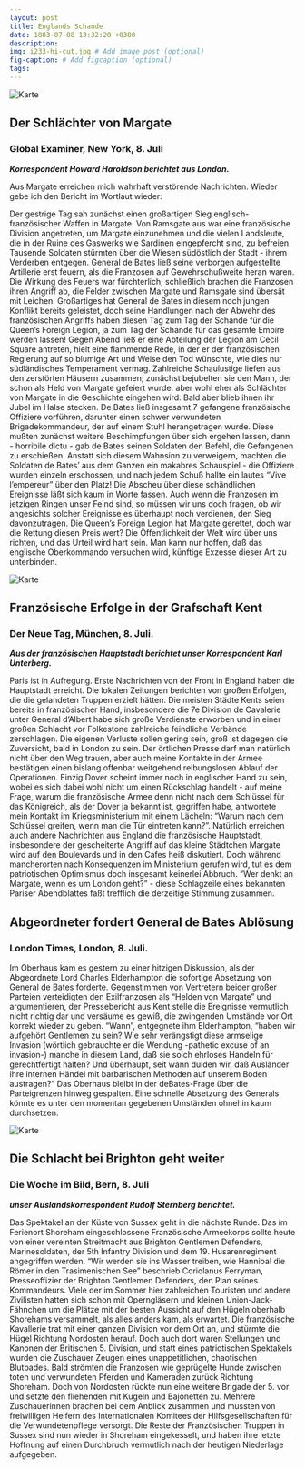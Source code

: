 ```yaml
---
layout: post
title: Englands Schande
date: 1883-07-08 13:32:20 +0300
description: 
img: i233-hi-cut.jpg # Add image post (optional)
fig-caption: # Add figcaption (optional)
tags: 
---
```


![Karte]({{site.baseurl}}/assets/img/margate7jul.jpg)

## Der Schlächter von Margate

### Global Examiner, New York, 8. Juli

***Korrespondent Howard Haroldson berichtet aus London.***

Aus Margate erreichen mich wahrhaft verstörende Nachrichten. Wieder gebe ich den Bericht im Wortlaut wieder: 

Der gestrige Tag sah zunächst einen großartigen Sieg englisch-französischer Waffen in Margate. Von Ramsgate aus war eine französische Division angetreten, um Margate einzunehmen und die vielen Landsleute, die in der Ruine des Gaswerks wie Sardinen eingepfercht sind, zu befreien. Tausende Soldaten stürmten über die Wiesen südöstlich der Stadt - ihrem Verderben entgegen. General de Bates ließ seine verborgen aufgestellte Artillerie erst feuern, als die Franzosen auf Gewehrschußweite heran waren. Die Wirkung des Feuers war fürchterlich; schließlich brachen die Franzosen ihren Angriff ab, die Felder zwischen Margate und Ramsgate sind übersät mit Leichen. Großartiges hat General de Bates in diesem noch jungen Konflikt bereits geleistet, doch seine Handlungen nach der Abwehr des französischen Angriffs haben diesen Tag zum Tag der Schande für die Queen’s Foreign Legion, ja zum Tag der Schande für das gesamte Empire werden lassen! Gegen Abend ließ er eine Abteilung der Legion am Cecil Square antreten, hielt eine flammende Rede, in der er der französischen Regierung auf so blumige Art und Weise den Tod wünschte, wie dies nur südländisches Temperament vermag. Zahlreiche Schaulustige liefen aus den zerstörten Häusern zusammen; zunächst bejubelten sie den Mann, der schon als Held von Margate gefeiert wurde, aber wohl eher als Schlächter von Margate in die Geschichte eingehen wird. Bald aber blieb ihnen ihr Jubel im Halse stecken. De Bates ließ insgesamt 7 gefangene französische Offiziere vorführen, darunter einen schwer verwundeten Brigadekommandeur, der auf einem Stuhl herangetragen wurde.  Diese mußten zunächst weitere Beschimpfungen über sich ergehen lassen, dann - horribile dictu - gab de Bates seinen Soldaten den Befehl, die Gefangenen zu erschießen. Anstatt sich diesem Wahnsinn zu verweigern, machten die Soldaten de Bates’ aus dem Ganzen ein makabres Schauspiel  - die Offiziere wurden einzeln erschossen, und nach jedem Schuß hallte ein lautes “Vive l’empereur” über den Platz! Die Abscheu über diese schändlichen Ereignisse läßt sich kaum in Worte fassen. Auch wenn die Franzosen im jetzigen Ringen unser Feind sind, so müssen wir uns doch fragen, ob wir angesichts solcher Ereignisse es überhaupt noch verdienen, den Sieg davonzutragen. Die Queen’s Foreign Legion hat Margate gerettet, doch war die Rettung diesen Preis wert? Die Öffentlichkeit der Welt wird über uns richten, und das Urteil wird hart sein. Man kann nur hoffen, daß das englische Oberkommando versuchen wird, künftige Exzesse dieser Art zu unterbinden.

![Karte]({{site.baseurl}}/assets/img/folkestone7jul.jpg)

## Französische Erfolge in der Grafschaft Kent

### Der Neue Tag, München, 8. Juli.

***Aus der französischen Hauptstadt berichtet unser Korrespondent Karl Unterberg.***

Paris ist in Aufregung. Erste Nachrichten von der Front in England haben die Hauptstadt erreicht. Die lokalen Zeitungen berichten von großen Erfolgen, die die gelandeten Truppen erzielt hätten. Die meisten Städte Kents seien bereits in französischer Hand, insbesondere die 7e Division de Cavalerie unter General d’Albert habe sich große Verdienste erworben und in einer großen Schlacht vor Folkestone zahlreiche feindliche Verbände zerschlagen. Die eigenen Verluste sollen gering sein, groß ist dagegen die Zuversicht, bald in London zu sein. Der örtlichen Presse darf man natürlich nicht über den Weg trauen, aber auch meine Kontakte in der Armee bestätigen einen bislang offenbar weitgehend reibungslosen Ablauf der Operationen. Einzig Dover scheint immer noch in englischer Hand zu sein, wobei es sich dabei wohl nicht um einen Rückschlag handelt - auf meine Frage, warum die französische Armee denn nicht nach dem Schlüssel für das Königreich, als der Dover ja bekannt ist, gegriffen habe, antwortete mein Kontakt im Kriegsministerium mit einem Lächeln: “Warum nach dem Schlüssel greifen, wenn man die Tür eintreten kann?”. Natürlich erreichen auch andere Nachrichten aus England die französische Hauptstadt, insbesondere der gescheiterte Angriff auf das kleine Städtchen Margate wird auf den Boulevards und in den Cafes heiß diskutiert. Doch während mancherorten nach Konsequenzen im Ministerium gerufen wird, tut es dem patriotischen Optimismus doch insgesamt keinerlei Abbruch. “Wer denkt an Margate, wenn es um London geht?” - diese Schlagzeile eines bekannten Pariser Abendblattes faßt trefflich die derzeitige Stimmung zusammen.


## Abgeordneter fordert General de Bates Ablösung

### London Times, London, 8. Juli.

Im Oberhaus kam es gestern zu einer hitzigen Diskussion, als der Abgeordnete Lord Charles Elderhampton die sofortige Absetzung von General de Bates forderte. Gegenstimmen von Vertretern beider großer Parteien verteidigten den Exilfranzosen als “Helden von Margate” und argumentieren, der Pressebericht aus Kent stelle die Ereignisse vermutlich nicht richtig dar und versäume es gewiß, die zwingenden Umstände vor Ort korrekt wieder zu geben. “Wann”, entgegnete ihm Elderhampton, “haben wir aufgehört Gentlemen zu sein? Wie sehr verängstigt diese armselige Invasion (wörtlich gebrauchte er die Wendung -pathetic excuse of an invasion-) manche in diesem Land, daß sie solch ehrloses Handeln für gerechtfertigt halten? Und überhaupt, seit wann dulden wir, daß Ausländer ihre internen Händel mit barbarischen Methoden auf unserem Boden austragen?” Das Oberhaus bleibt in der deBates-Frage über die Parteigrenzen hinweg gespalten. Eine schnelle Absetzung des Generals könnte es unter den momentan gegebenen Umständen ohnehin kaum durchsetzen.

![Karte]({{site.baseurl}}/assets/img/brighton7jul.jpg)

## Die Schlacht bei Brighton geht weiter

### Die Woche im Bild, Bern, 8. Juli
***unser Auslandskorrespondent Rudolf Sternberg berichtet.***

Das Spektakel an der Küste von Sussex geht in die nächste Runde. Das im Ferienort Shoreham eingeschlossene Französische Armeekorps sollte heute von einer vereinten Streitmacht aus Brighton Gentlemen Defenders, Marinesoldaten, der 5th Infantry Division und dem 19. Husarenregiment angegriffen werden. “Wir werden sie ins Wasser treiben, wie Hannibal die Römer in den Trasimenischen See” beschrieb Coriolanus Ferryman, Presseoffizier der Brighton Gentlemen Defenders, den Plan seines Kommandeurs. Viele der im Sommer hier zahlreichen Touristen und andere Zivilisten hatten sich schon mit Operngläsern und kleinen Union-Jack-Fähnchen um die Plätze mit der besten Aussicht auf den Hügeln oberhalb Shorehams versammelt, als alles anders kam, als erwartet. Die französische Kavallerie trat mit einer ganzen Division vor dem Ort an, und stürmte die Hügel Richtung Nordosten herauf. Doch auch dort waren Stellungen und Kanonen der Britischen 5. Division, und statt eines patriotischen Spektakels wurden die Zuschauer Zeugen eines unappetitlichen, chaotischen Blutbades. Bald strömten die Franzosen wie geprügelte Hunde zwischen toten und verwundeten Pferden und Kameraden zurück Richtung Shoreham. Doch von Nordosten rückte nun eine weitere Brigade der 5. vor und setzte den fliehenden mit Kugeln und Bajonetten zu. Mehrere Zuschauerinnen brachen bei dem Anblick zusammen und mussten von freiwilligen Helfern des Internationalen Komitees der Hilfsgesellschaften für die Verwundetenpflege versorgt. Die Reste der Französischen Truppen in Sussex sind nun wieder in Shoreham eingekesselt, und haben ihre letzte Hoffnung auf einen Durchbruch vermutlich nach der heutigen Niederlage aufgegeben.

